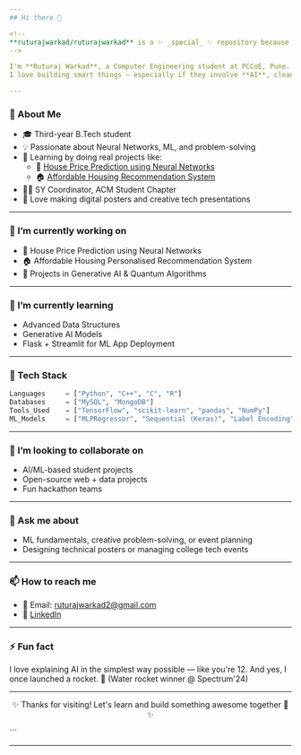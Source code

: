 ```yaml
---
## Hi there 👋

<!--
**ruturajwarkad/ruturajwarkad** is a ✨ _special_ ✨ repository because its `README.md` (this file) appears on your GitHub profile.
-->

I'm **Ruturaj Warkad**, a Computer Engineering student at PCCoE, Pune.  
I love building smart things — especially if they involve **AI**, clean UI, or solving real-world problems.

---
```


### 🚀 About Me

- 🎓 Third-year B.Tech student  
- 💡 Passionate about Neural Networks, ML, and problem-solving  
- 🧠 Learning by doing real projects like:  
  - 🔮 [House Price Prediction using Neural Networks]([https://github.com/your-username/House-Price-Prediction-using-Neural-Network](https://github.com/ruturajwarkad/House-Price-Prediction-using-Neural-Network-))  
  - 🏠 [Affordable Housing Recommendation System]([https://github.com/your-username/Affordable-Housing-Personalised-Recommendation-System](https://github.com/ruturajwarkad/Affordable-Housing-Personalised-Recommendation-System-))  
- 👨‍💼 SY Coordinator, ACM Student Chapter  
- 🎨 Love making digital posters and creative tech presentations

---

### 🔭 I’m currently working on

- 🧠 House Price Prediction using Neural Networks  
- 🏠 Affordable Housing Personalised Recommendation System  
- 🎯 Projects in Generative AI & Quantum Algorithms  

---

### 🌱 I’m currently learning

- Advanced Data Structures  
- Generative AI Models  
- Flask + Streamlit for ML App Deployment  

---

### 🧰 Tech Stack

```python
Languages     = ["Python", "C++", "C", "R"]
Databases     = ["MySQL", "MongoDB"]
Tools_Used    = ["TensorFlow", "scikit-learn", "pandas", "NumPy"]
ML_Models     = ["MLPRegressor", "Sequential (Keras)", "Label Encoding"]
````

---

### 👯 I’m looking to collaborate on

* AI/ML-based student projects
* Open-source web + data projects
* Fun hackathon teams

---

### 💬 Ask me about

* ML fundamentals, creative problem-solving, or event planning
* Designing technical posters or managing college tech events

---

### 📫 How to reach me

* 📧 Email: [ruturajwarkad2@gmail.com](mailto:ruturajwarkad2@gmail.com)
* 💼 [LinkedIn](www.linkedin.com/in/ruturaj-warkad-267778292)

---

### ⚡ Fun fact

I love explaining AI in the simplest way possible — like you're 12.
And yes, I once launched a rocket. 🚀 (Water rocket winner @ Spectrum'24)

---

<p align="center">✨ Thanks for visiting! Let's learn and build something awesome together 🤝 ✨</p>
```

---
